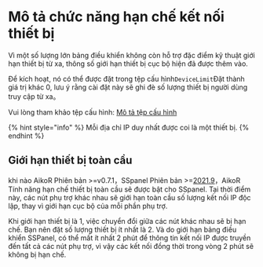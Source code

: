 # Mô tả chức năng hạn chế kết nối thiết bị

Vì một số lượng lớn bảng điều khiển không còn hỗ trợ đặc điểm kỹ thuật giới hạn thiết bị từ xa, thông số giới hạn thiết bị cục bộ hiện đã được thêm vào.

Để kích hoạt, nó có thể được đặt trong tệp cấu hình`DeviceLimit`Đặt thành giá trị khác 0, lưu ý rằng cài đặt này sẽ ghi đè số lượng thiết bị người dùng truy cập từ xa。

Vui lòng tham khảo tệp cấu hình: [Mô tả tệp cấu hình](../Configuration-file-description/config.md)

{% hint style="info" %}
Mỗi địa chỉ IP duy nhất được coi là một thiết bị.
{% endhint %}

## Giới hạn thiết bị toàn cầu

khi nào AikoR Phiên bản &gt;=v0.7.1，SSpanel Phiên bản &gt;=[2021.9](https://github.com/Anankke/SSPanel-Uim/releases/tag/2021.9)，AikoR Tính năng hạn chế thiết bị toàn cầu sẽ được bật cho SSpanel. Tại thời điểm này, các nút phụ trợ khác nhau sẽ giới hạn toàn cầu số lượng kết nối IP độc lập, thay vì giới hạn cục bộ của mỗi phần phụ trợ.

Khi giới hạn thiết bị là 1, việc chuyển đổi giữa các nút khác nhau sẽ bị hạn chế. Bạn nên đặt số lượng thiết bị ít nhất là 2. Và do giới hạn bảng điều khiển SSPanel, có thể mất ít nhất 2 phút để thông tin kết nối IP được truyền đến tất cả các nút phụ trợ, vì vậy các kết nối đồng thời trong vòng 2 phút sẽ không bị hạn chế.